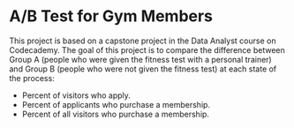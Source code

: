 # A/B Test for Gym Members

This project is based on a capstone project in the Data Analyst course on Codecademy. The goal of this project is to compare the difference between Group A (people who were given the fitness test with a personal trainer) and Group B (people who were not given the fitness test) at each state of the process:

* Percent of visitors who apply.
* Percent of applicants who purchase a membership.
* Percent of all visitors who purchase a membership.
